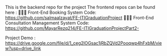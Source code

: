 This is the backend repo for the project 
The frontend repos can be found here : 
👨🏻‍💻 Front-End Booking System Code: https://github.com/salmaalzayat/FE-ITIGraduationProject
👨🏻‍💻 Front-End Consultation Management System Code: https://github.com/MayarRezq214/FE-ITIGraduationProjectPart2-

Project Demo : https://drive.google.com/file/d/1_ceg2lOGsac1jRbZQVd2Pooqwp4hFxbM/view?usp=drive_link

